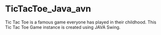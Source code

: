 # TicTacToe_Java_avn

Tic Tac Toe is a famous game everyone has played in their childhood.
This Tic Tac Toe Game instance is created using JAVA Swing.

